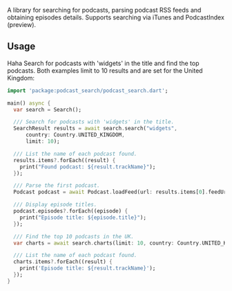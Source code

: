 A library for searching for podcasts, parsing podcast RSS feeds and obtaining episodes details. Supports searching via iTunes and PodcastIndex (preview).

## Usage

Haha
Search for podcasts with 'widgets' in the title and find the top podcasts. Both
examples limit to 10 results and are set for the United Kingdom:

```dart
import 'package:podcast_search/podcast_search.dart';

main() async {
  var search = Search();

  /// Search for podcasts with 'widgets' in the title.
  SearchResult results = await search.search("widgets",
      country: Country.UNITED_KINGDOM,
      limit: 10);

  /// List the name of each podcast found.
  results.items?.forEach((result) {
    print("Found podcast: ${result.trackName}");
  });

  /// Parse the first podcast.
  Podcast podcast = await Podcast.loadFeed(url: results.items[0].feedUrl);

  /// Display episode titles.
  podcast.episodes?.forEach((episode) {
    print("Episode title: ${episode.title}");
  });

  /// Find the top 10 podcasts in the UK.
  var charts = await search.charts(limit: 10, country: Country.UNITED_KINGDOM);

  /// List the name of each podcast found.
  charts.items?.forEach((result) {
    print('Episode title: ${result.trackName}');
  });
}
```

